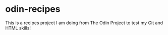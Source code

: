 # odin-recipes
This is a recipes project I am doing from The Odin Project
to test my Git and HTML skills!